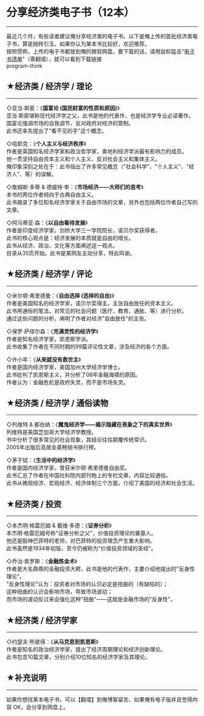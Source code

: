 # 分享经济类电子书（12本） 

-----

 最近几个月，有些读者建议俺分享经济类的电子书。以下是俺上传的首批经济类电子书，算是抛砖引玉。如果你认为某本书比较好，欢迎推荐。  
 按照惯例，上传的电子书都放到俺的微软网盘。要下载的话，请用鼠标猛击"[电子书清单](https://github.com/programthink/books)"（需翻墙），就可以看到下载链接  
 program-think  
   
 ## ★经济类 / 经济学 / 理论
---------------

  
 ◇亚当·斯密：《**国富论 (国民财富的性质和原因)**》  
 亚当·斯密堪称现代经济学之父，此书是他的代表作，也是经济学专业必读著作。  
 国富论强调市场的自我调节，反对政府对经济的管制。  
 此书还率先提出了"看不见的手"这个概念。  
   
 ◇哈耶克：《**个人主义与经济秩序**》  
 作者是英国知名经济学家和政治哲学家，奥地利经济学派最有影响力的成员。  
 他一贯坚持自由资本主义和个人主义、反对社会主义和集体主义。  
 俺印象深刻之处在于：此书指出了许多常见概念（"社会科学"、"个人主义"、"经济人"、等）的误解。  
   
 ◇詹姆斯·多蒂 & 德威特·李：《**市场经济——大师们的思考**》  
 本书的两位作者倾向于古典自由主义。  
 此书摘录了多位知名经济学家关于自由市场的文章，另外也包括两位作者自己写的文章。  
   
 ◇阿马蒂亚·森：《**以自由看待发展**》  
 作者是印度经济学家，剑桥大学三一学院院长，诺贝尔奖获得者。  
 此书的核心观点是：经济发展的本质就是自由的增长。  
 此书从经济、政治、文化等方面阐述这一观点。  
 目录从35页开始。此书是某网友主动分享，特此鸣谢。  
   
 ## ★经济类 / 经济学 / 评论
---------------

  
 ◇米尔顿·弗里德曼：《**自由选择 (选择的自由)**》  
 作者是美国知名的经济学家，诺贝尔奖得主。主张自由放任的资本主义。  
 此书用通俗的笔法，对常见的社会问题（医疗、教育、通胀、等）进行分析。  
 通过这些问题的分析，阐明了作者对经济"自由放任"的主张。  
   
 ◇保罗·萨缪尔森：《**充满灵性的经济学**》  
 作者是知名经济学家，凯恩斯学派。  
 此书收集了作者在不同时期的99篇评论性文章，涉及经济的各个方面。  
   
 ◇许小年：《**从来就没有救世主**》  
 作者是国内经济学家，美国加州大学经济学博士。  
 此书批判了凯恩斯主义，并分析了08年金融海啸的原因。  
 作者认为：金融危机是政府失灵，而不是市场失灵。  
   
 ## ★经济类 / 经济学 / 通俗读物
-----------------

  
 ◇列维特 & 都伯纳：《**魔鬼经济学——揭示隐藏在表象之下的真实世界**》  
 列维特是美国芝加哥大学经济学教授。  
 书中分析了很多常见的社会现象，其结论往往颠覆传统常识。  
 2005年出版后高居全美畅销书排行榜。  
   
 ◇茅于轼：《**生活中的经济学**》  
 作者是国内经济学家，曾获米尔顿·弗里德曼自由奖。  
 此书汇总了作者在中国社科院内部刊物上的专栏文章，内容比较通俗。  
 此书从微观经济、宏观经济、经济体制三个方面，介绍了美国的经济和社会生活。  
   
 ## ★经济类 / 投资
---------

  
 ◇本杰明·格雷厄姆 & 戴维·多德：《**证券分析**》  
 本杰明·格雷厄姆号称"证券分析之父"，价值投资理论的奠基人。  
 他还是股神巴菲特的老师，对巴菲特的投资理念产生重大影响。  
 此书虽然是1934年初版，至今仍被称为"价值投资领域的圣经"。  
   
 ◇乔治·索罗斯：《**金融炼金术**》  
 作者是大名鼎鼎的金融投资大鳄，此书是他的代表作，主要介绍他提出的"反身性理论"。  
 "反身性理论"认为：投资者对市场的认识必定是扭曲的（有缺陷的）；  
 这种扭曲的认识会影响市场，导致市场波动；  
 而市场的波动反过来会强化这种"扭曲"——这就是金融市场的"反身性"。  
   
 ## ★经济类 / 经济学家
-----------

  
 ◇约瑟夫·熊彼得：《**从马克思到凯恩斯**》  
 作者是知名的政治经济学家，提出了经济周期理论和经济创新理论。  
 此书包含10篇文章，分别介绍10位知名的经济学家及其理论。  
   
   
 ## ★补充说明
-----

  
 如果你想找某本电子书，可以【翻墙】到俺博客留言。如果俺有电子版并且觉得内容 OK，会分享到网盘上。 